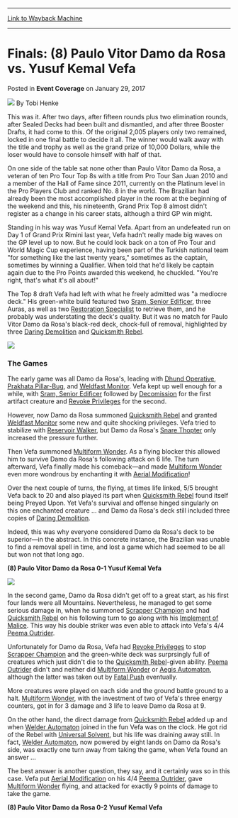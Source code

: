 
---
[Link to Wayback Machine](https://web.archive.org/web/20170201182711/http://magic.wizards.com/en/events/coverage/gppra17/finals-paulo-vitor-damo-da-rosa-vs-yusuf-kemal-vefa-2017-01-29)

[_metadata_:author]:- "Tobi Henke"
[_metadata_:description]:- "This was it. After two days, after fifteen rounds plus two elimination rounds, after Sealed Decks had been built and dismantled, and after three Booster Drafts, it had come to this. Of the original 2,005 players only two remained, locked in one final battle to decide it all. The winner would walk away with the title and trophy as well as the grand prize of 10,000 Dollars, while the loser would have to console himself with half of that."
[_metadata_:generator]:- "Drupal 7 (http://drupal.org)"
[_metadata_:node]:- "1122706"
[_metadata_:publish_date]:- "2017-01-29"
[_metadata_:source]:- "div-main-content"
[_metadata_:title]:- "Finals: (8) Paulo Vitor Damo da Rosa vs. Yusuf Kemal Vefa"
[_metadata_:wayback_capture_timestamp]:- "2017-02-01 18:27:11"
[_metadata_:wayback_raw_url]:- "https://web.archive.org/web/20170201182711id_/http://magic.wizards.com/en/events/coverage/gppra17/finals-paulo-vitor-damo-da-rosa-vs-yusuf-kemal-vefa-2017-01-29"
[_metadata_:wayback_url]:- "http://magic.wizards.com/en/events/coverage/gppra17/finals-paulo-vitor-damo-da-rosa-vs-yusuf-kemal-vefa-2017-01-29"
---


Finals: (8) Paulo Vitor Damo da Rosa vs. Yusuf Kemal Vefa
=========================================================



 Posted in **Event Coverage**
 on January 29, 2017 






![](https://media.magic.wizards.com/styles/auth_small/public/images/person/henke_author.jpg)
By Tobi Henke











This was it. After two days, after fifteen rounds plus two elimination rounds, after Sealed Decks had been built and dismantled, and after three Booster Drafts, it had come to this. Of the original 2,005 players only two remained, locked in one final battle to decide it all. The winner would walk away with the title and trophy as well as the grand prize of 10,000 Dollars, while the loser would have to console himself with half of that.


On one side of the table sat none other than Paulo Vitor Damo da Rosa, a veteran of ten Pro Tour Top 8s with a title from Pro Tour San Juan 2010 and a member of the Hall of Fame since 2011, currently on the Platinum level in the Pro Players Club and ranked No. 8 in the world. The Brazilian had already been the most accomplished player in the room at the beginning of the weekend and this, his nineteenth, Grand Prix Top 8 almost didn't register as a change in his career stats, although a third GP win might.


Standing in his way was Yusuf Kemal Vefa. Apart from an undefeated run on Day 1 of Grand Prix Rimini last year, Vefa hadn't really made big waves on the GP level up to now. But he could look back on a ton of Pro Tour and World Magic Cup experience, having been part of the Turkish national team "for something like the last twenty years," sometimes as the captain, sometimes by winning a Qualifier. When told that he'd likely be captain again due to the Pro Points awarded this weekend, he chuckled. "You're right, that's what it's all about!"


The Top 8 draft Vefa had left with what he freely admitted was "a mediocre deck." His green-white build featured two [Sram, Senior Edificer](http://gatherer.wizards.com/Pages/Card/Details.aspx?name=Sram%2C+Senior+Edificer), three Auras, as well as two [Restoration Specialist](http://gatherer.wizards.com/Pages/Card/Details.aspx?name=Restoration+Specialist) to retrieve them, and he probably was understating the deck's quality. But it was no match for Paulo Vitor Damo da Rosa's black-red deck, chock-full of removal, highlighted by three [Daring Demolition](http://gatherer.wizards.com/Pages/Card/Details.aspx?name=Daring+Demolition) and [Quicksmith Rebel](http://gatherer.wizards.com/Pages/Card/Details.aspx?name=Quicksmith+Rebel).


![](https://media.wizards.com/2017/events/gppra17/PRA_finals_vefa.jpg)


### **The Games**


The early game was all Damo da Rosa's, leading with [Dhund Operative](http://gatherer.wizards.com/Pages/Card/Details.aspx?name=Dhund+Operative), [Prakhata Pillar-Bug](http://gatherer.wizards.com/Pages/Card/Details.aspx?name=Prakhata+Pillar-Bug), and [Weldfast Monitor](http://gatherer.wizards.com/Pages/Card/Details.aspx?name=Weldfast+Monitor). Vefa kept up well enough for a while, with [Sram, Senior Edificer](http://gatherer.wizards.com/Pages/Card/Details.aspx?name=Sram%2C+Senior+Edificer) followed by [Decomission](http://gatherer.wizards.com/Pages/Card/Details.aspx?name=Decomission) for the first artifact creature and [Revoke Privileges](http://gatherer.wizards.com/Pages/Card/Details.aspx?name=Revoke+Privileges) for the second.


However, now Damo da Rosa summoned [Quicksmith Rebel](http://gatherer.wizards.com/Pages/Card/Details.aspx?name=Quicksmith+Rebel) and granted [Weldfast Monitor](http://gatherer.wizards.com/Pages/Card/Details.aspx?name=Weldfast+Monitor) some new and quite shocking privileges. Vefa tried to stabilize with [Reservoir Walker](http://gatherer.wizards.com/Pages/Card/Details.aspx?name=Reservoir+Walker), but Damo da Rosa's [Snare Thopter](http://gatherer.wizards.com/Pages/Card/Details.aspx?name=Snare+Thopter) only increased the pressure further.


Then Vefa summoned [Multiform Wonder](http://gatherer.wizards.com/Pages/Card/Details.aspx?name=Multiform+Wonder). As a flying blocker this allowed him to survive Damo da Rosa's following attack on 6 life. The turn afterward, Vefa finally made his comeback—and made [Multiform Wonder](http://gatherer.wizards.com/Pages/Card/Details.aspx?name=Multiform+Wonder) even more wondrous by enchanting it with [Aerial Modification](http://gatherer.wizards.com/Pages/Card/Details.aspx?name=Aerial+Modification)!


Over the next couple of turns, the flying, at times life linked, 5/5 brought Vefa back to 20 and also played its part when [Quicksmith Rebel](http://gatherer.wizards.com/Pages/Card/Details.aspx?name=Quicksmith+Rebel) found itself being Preyed Upon. Yet Vefa's survival and offense hinged singularly on this one enchanted creature ... and Damo da Rosa's deck still included three copies of [Daring Demolition](http://gatherer.wizards.com/Pages/Card/Details.aspx?name=Daring+Demolition).


Indeed, this was why everyone considered Damo da Rosa's deck to be superior—in the abstract. In this concrete instance, the Brazilian was unable to find a removal spell in time, and lost a game which had seemed to be all but won not that long ago.


**(8) Paulo Vitor Damo da Rosa 0-1 Yusuf Kemal Vefa**


**![](https://media.wizards.com/2017/events/gppra17/PRA_finals_damodarosa.jpg)**


In the second game, Damo da Rosa didn't get off to a great start, as his first four lands were all Mountains. Nevertheless, he managed to get some serious damage in, when he summoned [Scrapper Champion](http://gatherer.wizards.com/Pages/Card/Details.aspx?name=Scrapper+Champion) and had [Quicksmith Rebel](http://gatherer.wizards.com/Pages/Card/Details.aspx?name=Quicksmith+Rebel) on his following turn to go along with his [Implement of Malice](http://gatherer.wizards.com/Pages/Card/Details.aspx?name=Implement+of+Malice). This way his double striker was even able to attack into Vefa's 4/4 [Peema Outrider](http://gatherer.wizards.com/Pages/Card/Details.aspx?name=Peema+Outrider).


Unfortunately for Damo da Rosa, Vefa had [Revoke Privileges](http://gatherer.wizards.com/Pages/Card/Details.aspx?name=Revoke+Privileges) to stop [Scrapper Champion](http://gatherer.wizards.com/Pages/Card/Details.aspx?name=Scrapper+Champion) and the green-white deck was surprsingly full of creatures which just didn't die to the [Quicksmith Rebel](http://gatherer.wizards.com/Pages/Card/Details.aspx?name=Quicksmith+Rebel)-given ability. [Peema Outrider](http://gatherer.wizards.com/Pages/Card/Details.aspx?name=Peema+Outrider) didn't and neither did [Multiform Wonder](http://gatherer.wizards.com/Pages/Card/Details.aspx?name=Multiform+Wonder) or [Aegis Automaton](http://gatherer.wizards.com/Pages/Card/Details.aspx?name=Aegis+Automaton), although the latter was taken out by [Fatal Push](http://gatherer.wizards.com/Pages/Card/Details.aspx?name=Fatal+Push) eventually.


More creatures were played on each side and the ground battle ground to a halt. [Multiform Wonder](http://gatherer.wizards.com/Pages/Card/Details.aspx?name=Multiform+Wonder), with the investment of two of Vefa's three energy counters, got in for 3 damage and 3 life to leave Damo da Rosa at 9.


On the other hand, the direct damage from [Quicksmith Rebel](http://gatherer.wizards.com/Pages/Card/Details.aspx?name=Quicksmith+Rebel) added up and when [Welder Automaton](http://gatherer.wizards.com/Pages/Card/Details.aspx?name=Welder+Automaton) joined in the fun Vefa was on the clock. He got rid of the Rebel with [Universal Solvent](http://gatherer.wizards.com/Pages/Card/Details.aspx?name=Universal+Solvent), but his life was draining away still. In fact, [Welder Automaton](http://gatherer.wizards.com/Pages/Card/Details.aspx?name=Welder+Automaton), now powered by eight lands on Damo da Rosa's side, was exactly one turn away from taking the game, when Vefa found an answer ...


The best answer is another question, they say, and it certainly was so in this case. Vefa put [Aerial Modification](http://gatherer.wizards.com/Pages/Card/Details.aspx?name=Aerial+Modification) on his 4/4 [Peema Outrider](http://gatherer.wizards.com/Pages/Card/Details.aspx?name=Peema+Outrider), gave [Multiform Wonder](http://gatherer.wizards.com/Pages/Card/Details.aspx?name=Multiform+Wonder) flying, and attacked for exactly 9 points of damage to take the game.


**(8) Paulo Vitor Damo da Rosa 0-2 Yusuf Kemal Vefa**








